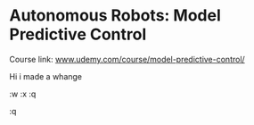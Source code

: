 # Autonomous Robots: Model Predictive Control

Course link: www.udemy.com/course/model-predictive-control/

Hi i made a whange 

:w
:x
:q

:q


